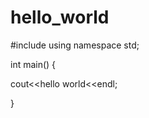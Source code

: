 # hello_world
#include <iostream>
using namespace std; 


int main()
{

cout<<hello world<<endl; 


}

